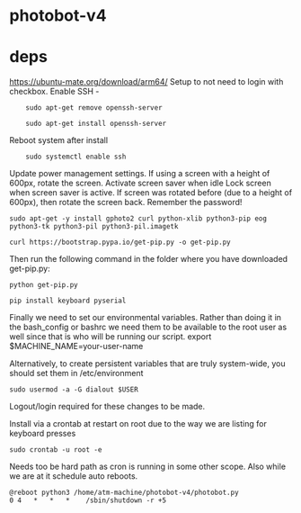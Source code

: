 # photobot-v4

# deps
https://ubuntu-mate.org/download/arm64/ 
Setup to not need to login with checkbox.
Enable SSH - 
```
    sudo apt-get remove openssh-server
```
```
    sudo apt-get install openssh-server
```
Reboot system after install
```
    sudo systemctl enable ssh
```
Update power management settings.
If using a screen with a height of 600px, rotate the screen.
Activate screen saver when idle
Lock screen when screen saver is active.
If screen was rotated before (due to a height of 600px), then rotate the screen back.
Remember the password!
```
sudo apt-get -y install gphoto2 curl python-xlib python3-pip eog python3-tk python3-pil python3-pil.imagetk
```
```
curl https://bootstrap.pypa.io/get-pip.py -o get-pip.py
```
Then run the following command in the folder where you have downloaded get-pip.py:
```
python get-pip.py
```
```
pip install keyboard pyserial
```
Finally we need to set our environmental variables. Rather than doing it in the bash_config or bashrc we need them to be available to the root user as well since that is who will be running our script.
export $MACHINE_NAME=your-user-name

Alternatively, to create persistent variables that are truly system-wide, you should set them in /etc/environment
```
sudo usermod -a -G dialout $USER
```
Logout/login required for these changes to be made.


Install via a crontab at restart on root due to the way we are listing for keyboard presses
```
sudo crontab -u root -e
```

Needs too be hard path as cron is running in some other scope. Also while we are at it schedule auto reboots.

```
@reboot python3 /home/atm-machine/photobot-v4/photobot.py 
0 4   *   *   *    /sbin/shutdown -r +5
```

